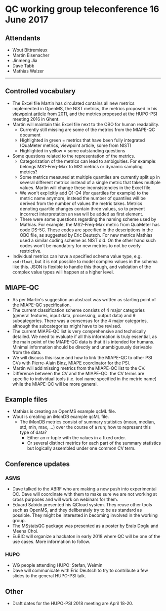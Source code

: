 # QC working group teleconference 16 June 2017

## Attendants

- Wout Bittremieux
- Martin Eisenacher
- Jinmeng Jia
- Dave Tabb
- Mathias Walzer

---

## Controlled vocabulary

- The Excel file Martin has circulated contains all new metrics implemented in OpenMS, the NIST metrics, the metrics proposed in his [viewpoint article](http://doi.wiley.com/10.1002/pmic.201000441) from 2011, and the metrics proposed at the HUPO-PSI meeting 2016 in Ghent.
- Martin will maintain this Excel file next to the OBO for human readability.
    - Currently still missing are some of the metrics from the MIAPE-QC document
    - Highlighted in green = metrics that have been fully integrated (QuaMeter metrics, viewpoint article, some from NIST)
    - Highlighted in yellow = some outstanding questions
- Some questions related to the representation of the metrics.
    - Categorization of the metrics can lead to ambiguities. For example: belongs MS1-Freq-Max to MS1 metrics or dynamic sampling metrics?
    - Some metrics measured at multiple quantiles are currently split up in several different metrics instead of a single metric that takes multiple values. Martin will change these inconsistencies in the Excel file.
    - We won't explicitly add Q1-Q4 (for quartiles for example) to the metric name anymore, instead the number of quantiles will be derived from the number of values the metric takes. Metrics denoting quartile changes contain three values, so to prevent incorrect interpretation an `NaN` will be added as first element.
    - There were some questions regarding the naming scheme used by Mathias. For example, the MS2-Freq-Max metric from QuaMeter has code DS-5C. These codes are specified in the descriptions in the OBO file, as suggested by Eric Deutsch. For new metrics Mathias used a similar coding scheme as NIST did. On the other hand such codes won't be mandatory for new metrics to not be overly restrictive.
- Individual metrics can have a specified schema value type, e.g. `xsd:float`, but it is not possible to model complex values in the schema like this. JSON is flexible to handle this though, and validation of the complex value types will happen at a higher level.

## MIAPE-QC

- As per Martin's suggestion an abstract was written as starting point of the MIAPE-QC specification.
- The current classification scheme consists of 4 major categories (general features, input data, processing, output data) and 9 subcategories. There was a consensus for the 4 major categories, although the subcategories might have to be revised.
- The current MIAPE-QC list is very comprehensive and technically detailed. We need to evaluate if all this information is truly essential, as the main point of the MIAPE-QC data is that it is intended for humans. Minimal information should be directly and unambiguously derivable from the data.
- We will discuss this issue and how to link the MIAPE-QC to other PSI CVs with Pierre-Alain Binz, MIAPE coordinator for the PSI.
- Martin will add missing metrics from the MIAPE-QC list to the CV.
- Difference between the CV and the MIAPE-QC: the CV terms are specific to individual tools (i.e. tool name specified in the metric name) while the MIAPE-QC will be more general.


## Example files

- Mathias is creating an OpenMS example qcML file.
- Wout is creating an iMonDB example qcML file.
    - The iMonDB metrics consist of summary statistics (mean, median, std, min, max, ...) over the course of a run; how to represent this type of data?
        - Either an n-tuple with the values in a fixed order.
        - Or several distinct metrics for each part of the summary statistics but logically assembled under one common CV term.

## Conference updates

### ASMS

- Dave talked to the ABRF who are making a new push into experimental QC. Dave will coordinate with them to make sure we are not working at cross purposes and will work on webinars for them.
- Eduard Sabido presented his QCloud system. They reuse other tools such as OpenMS, and they deliberately try to be as standard as possible. They might be interested in becoming involved in the working group.
- The MSstatsQC package was presented as a poster by Eralp Doglu and Meena Choi.
- EuBIC will organize a hackaton in early 2018 where QC will be one of the use cases. More information to follow.

### HUPO

- WG people attending HUPO: Stefan, Weimin
- Dave will communicate with Eric Deutsch to try to contribute a few slides to the general HUPO-PSI talk.

## Other

- Draft dates for the HUPO-PSI 2018 meeting are April 18-20.
